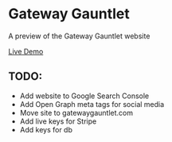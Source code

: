# Gateway Gauntlet
A preview of the Gateway Gauntlet website

[Live Demo](https://gateway-gauntlet-preview.netlify.com/)

## TODO:
* Add website to Google Search Console
* Add Open Graph meta tags for social media
* Move site to gatewaygauntlet.com
* Add live keys for Stripe
* Add keys for db